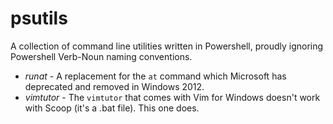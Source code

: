 psutils
=======

A collection of command line utilities written in Powershell, proudly ignoring Powershell Verb-Noun naming conventions.


* *runat* - A replacement for the `at` command which Microsoft has deprecated and removed in Windows 2012.
* *vimtutor* - The `vimtutor` that comes with Vim for Windows doesn't work with Scoop (it's a .bat file). This one does.
